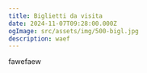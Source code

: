 ```yaml
---
title: Biglietti da visita
date: 2024-11-07T09:28:00.000Z
ogImage: src/assets/img/500-bigl.jpg
description: waef
---
```

fawefaew
